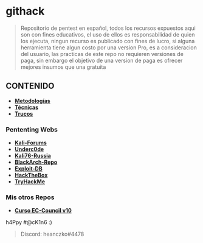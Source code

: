 # githack
> Repositorio de pentest en español, todos los recursos expuestos aqui son con fines educativos, el uso de ellos es responsabilidad de quien los ejecuta, ningun recurso es publicado con fines de lucro, si alguna herramienta tiene algun costo por una version Pro, es a consideracion del usuario, las practicas de este repo no requieren versiones de paga, sin embargo el objetivo de una version de paga es ofrecer mejores insumos que una gratuita
## CONTENIDO
* **[Metodologías](https://github.com/heanczko311299/githack/tree/main/Metodologias)**
* **[Técnicas](https://github.com/heanczko311299/githack/tree/main/Metodologias)**
* **[Trucos](https://github.com/heanczko311299/githack/tree/main/Trucos)**

### Pententing Webs
* **[Kali-Forums](https://forums.kali.org/)**
* **[Underc0de](https://underc0de.org/)**
* **[Kali76-Russia](https://kali76.ru/)**
* **[BlackArch-Repo](https://github.com/BlackArch)**
* **[Exploit-DB](https://www.exploit-db.com/)**
* **[HackTheBox](https://www.hackthebox.eu/)**
* **[TryHackMe](https://tryhackme.com/)**

### Mis otros Repos
* **[Curso EC-Council v10](https://github.com/heanczko311299/CEH)**

h4Ppy #@cK1n6 :)
> Discord: heanczko#4478
